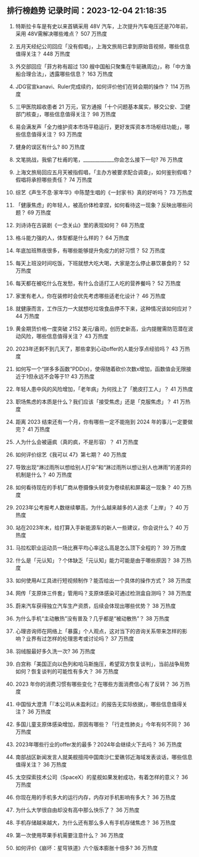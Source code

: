 
## 排行榜趋势 记录时间：2023-12-04 21:18:35
  
  1. 特斯拉卡车是有史以来首辆采用 48V 汽车，上次提升汽车电压还是70年前，采用 48V需解决哪些难点？ 507 万热度
    
  2. 五月天经纪公司回应「没有假唱」，上海文旅局已拿到原始音视频，哪些信息值得关注？ 448 万热度
    
  3. 外交部回应「菲方称有超过 130 艘中国船只聚集在牛轭礁周边」，称「中方渔船合理合法」，透露哪些信息？ 163 万热度
    
  4. JDG官宣kanavi、Ruler完成续约，如何评价他们在转会期的操作？ 114 万热度
    
  5. 三甲医院超收患者 21 万元，官方通报「十个问题基本属实，移交公安、卫健部门核查」，哪些信息值得关注？ 98 万热度
    
  6. 易会满发声「全力维护资本市场平稳运行，更好发挥资本市场枢纽功能」，哪些信息值得关注？ 93 万热度
    
  7. 健身的误区有什么? 80 万热度
    
  8. 文笔挑战，我偷了杜甫的笔，_____________你会怎么接下一句? 76 万热度
    
  9. 上海文旅局回应五月天被指假唱，「主办方被要求配合调查」，如何鉴别假唱？假唱将承担哪些责任？ 74 万热度
    
  10. 综艺《声生不息·家年华》中陈楚生唱的《一封家书》真的好听吗？ 73 万热度
    
  11. 「健康焦虑」的年轻人，被高价体检拿捏，如何看待这一现象？反映出哪些问题？ 69 万热度
    
  12. 刘诗诗在古装剧《一念关山》里的表现如何？ 68 万热度
    
  13. 格斗能力强的人，体型都是什么样的？ 64 万热度
    
  14. 年底加班熬夜很多，有哪些能够提升免疫力的好习惯？ 52 万热度
    
  15. 每天上班没时间吃饭，下班就想大吃大喝，大家是怎么停止暴饮暴食的？ 52 万热度
    
  16. 每天都在被吃什么在发愁，有什么合适打工人吃的营养餐吗？ 52 万热度
    
  17. 家里有老人，你在装修时会优先考虑哪些适老化设计？ 46 万热度
    
  18. 就健康而言，工作压力一大就想吃垃圾食品停不下来，这种情况该如何应对？ 44 万热度
    
  19. 黄金期货价格一度突破 2152 美元/盎司，创历史新高，业内提醒需防范潜在波动风险，哪些信息值得关注？ 43 万热度
    
  20. 2023年还剩不到几天了，那些拿到心动offer的人能分享点经验吗？ 43 万热度
    
  21. 如何写一个“拼多多函数”PDD(x)，使得随着砍价次数x增加，函数值会无限接近于1但永远不会等于1? 43 万热度
    
  22. 年轻人患中风的风险增加，「老年病」为何找上了「脆皮打工人」？ 41 万热度
    
  23. 职场焦虑的本质是什么？我们应该「接受焦虑」还是「克服焦虑」？ 41 万热度
    
  24. 距离 2023 结束还有一个月，你有哪些一定不能拖到 2024 年的事儿一定要做完？ 41 万热度
    
  25. 人为什么会被逼疯（真的疯，不是形容）？ 41 万热度
    
  26. 如何评价综艺《我可以 47》第七期？ 40 万热度
    
  27. 导致出现“淋过雨所以想给别人打伞”和“淋过雨所以想让别人也淋雨”的差异的机制是什么？ 40 万热度
    
  28. 如何看待现在的手机厂商从卷摄像头转变为卷续航和屏幕这一现象？ 40 万热度
    
  29. 2023年公考报考人数继续攀高，为什么越来越多的人追求「上岸」？ 40 万热度
    
  30. 站在2023年末，给打算入手新能源车的新人一些建议，你会说什么？ 40 万热度
    
  31. 马拉松职业运动员一场比赛平均心率这么高是怎么顶下全程的？ 39 万热度
    
  32. 什么是「元认知」？个体缺乏「元认知」能力可能是由于哪些原因？ 38 万热度
    
  33. 如何使用AI工具进行短视频制作？能否给出一个具体的操作方式？ 38 万热度
    
  34. 网传「支原体三件套」管用吗？支原体感染可通过检测盒自测吗？ 38 万热度
    
  35. 蔚来汽车获得独立汽车生产资质，后续会体现出哪些优势？ 38 万热度
    
  36. 为什么手机“主动散热”没有普及？几乎都是“被动散热”？ 38 万热度
    
  37. 心理咨询师在网络上「暴露」个人观点，这对当下的咨询关系带来怎样的影响？业界有过怎样的伦理思考或讨论吗？ 37 万热度
    
  38. 羽绒服最好多久洗一次? 36 万热度
    
  39. 白宫称「美国正向以色列和哈马斯施压，希望双方恢复谈判」，当前战争局势如何？恢复谈判的可能性有多大？ 36 万热度
    
  40. 2023 年你的消费习惯有哪些变化？在哪些方面消费信心有了反转？ 36 万热度
    
  41. 中国恒大澄清「『本公司从未盈利过』的报告无实际依据」，哪些信息值得关注？ 36 万热度
    
  42. 多国儿童支原体感染增加，原因有哪些？「行走性肺炎」今年有何不同？ 36 万热度
    
  43. 2023年哪些行业的offer发的最多？2024年会继续火下去吗？ 36 万热度
    
  44. 南部战区新闻发言人就美舰擅闯中国南沙仁爱礁邻近海域发表谈话，哪些信息值得关注？ 36 万热度
    
  45. 太空探索技术公司（SpaceX）的星舰如果发射成功，有着怎样的意义？ 36 万热度
    
  46. 你现在用的手机多大的运行内存，内存对手机影响有多大？ 36 万热度
    
  47. 为什么大学很自由却没有高中那么快乐了？ 36 万热度
    
  48. 手机存储越来越大，为什么还有那么多人有手机存储焦虑？ 36 万热度
    
  49. 第一次使用苹果手机需要注意什么？ 36 万热度
    
  50. 如何评价《崩坏：星穹铁道》六个版本膨胀十倍多? 36 万热度
    